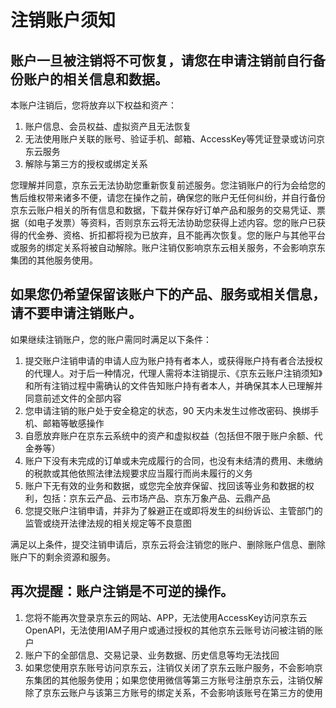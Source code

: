 # 注销账户须知

## 账户一旦被注销将不可恢复，请您在申请注销前自行备份账户的相关信息和数据。

本账户注销后，您将放弃以下权益和资产：

1. 账户信息、会员权益、虚拟资产且无法恢复
2. 无法使用账户关联的账号、验证手机、邮箱、AccessKey等凭证登录或访问京东云服务
3. 解除与第三方的授权或绑定关系

您理解并同意，京东云无法协助您重新恢复前述服务。您注销账户的行为会给您的售后维权带来诸多不便，请您在操作之前，确保您的账户无任何纠纷，并自行备份京东云账户相关的所有信息和数据，下载并保存好订单产品和服务的交易凭证、票据（如电子发票）等资料，否则京东云将无法协助您获得上述内容。您的账户已获得的代金券、资格、折扣都将视为已放弃，且不能再次恢复。您的账户与其他平台或服务的绑定关系将被自动解除。账户注销仅影响京东云相关服务，不会影响京东集团的其他服务使用。

## 如果您仍希望保留该账户下的产品、服务或相关信息，请不要申请注销账户。

如果继续注销账户，您的账户需同时满足以下条件：

1. 提交账户注销申请的申请人应为账户持有者本人，或获得账户持有者合法授权的代理人。对于后一种情况，代理人需将本注销提示、《京东云账户注销须知》和所有注销过程中需确认的文件告知账户持有者本人，并确保其本人已理解并同意前述文件的全部内容
2. 您申请注销的账户处于安全稳定的状态，90 天内未发生过修改密码、换绑手机、邮箱等敏感操作
3. 自愿放弃账户在京东云系统中的资产和虚拟权益（包括但不限于账户余额、代金券等）
4. 账户下没有未完成的订单或未完成履行的合同，也没有未结清的费用、未缴纳的税款或其他依照法律法规要求应当履行而尚未履行的义务
5. 账户下无有效的业务和数据，或您完全放弃保留、找回该等业务和数据的权利，包括：京东云产品、云市场产品、京东万象产品、云鼎产品
6. 您提交账户注销申请，并非为了躲避正在或即将发生的纠纷诉讼、主管部门的监管或绕开法律法规的相关规定等不良意图

满足以上条件，提交注销申请后，京东云将会注销您的账户、删除账户信息、删除账户下的剩余资源和服务。

## 再次提醒：账户注销是不可逆的操作。

1. 您将不能再次登录京东云的网站、APP，无法使用AccessKey访问京东云OpenAPI，无法使用IAM子用户或通过授权的其他京东云账号访问被注销的账户
2. 账户下的全部信息、交易记录、业务数据、历史信息等均无法找回
3. 如果您使用京东账号访问京东云，注销仅关闭了京东云账户服务，不会影响京东集团的其他服务使用；如果您使用微信等第三方账号注册京东云，注销仅解除了京东云账户与该第三方账号的绑定关系，不会影响该账号在第三方的使用
